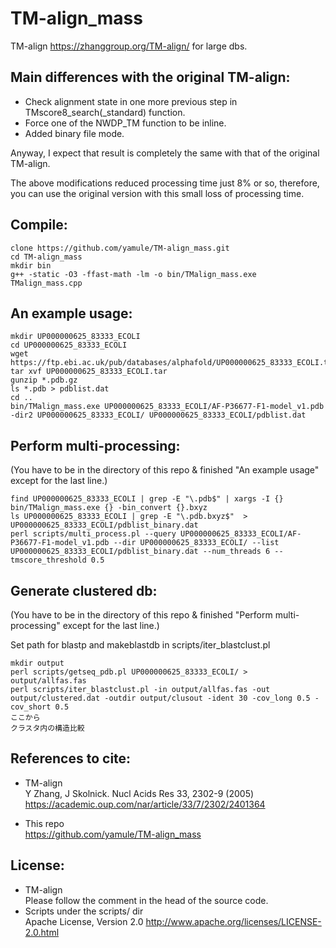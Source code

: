 # TM-align_mass
TM-align https://zhanggroup.org/TM-align/ for large dbs.

## Main differences with the original TM-align:
 - Check alignment state in one more previous step in TMscore8_search(_standard) function.
 - Force one of the NWDP_TM function to be inline.
 - Added binary file mode.

Anyway, I expect that result is completely the same with that of the original TM-align.

The above modifications reduced processing time just 8% or so, therefore, you can use the original version with this small loss of processing time.

## Compile:
```
clone https://github.com/yamule/TM-align_mass.git
cd TM-align_mass
mkdir bin
g++ -static -O3 -ffast-math -lm -o bin/TMalign_mass.exe TMalign_mass.cpp
```

## An example usage:
```
mkdir UP000000625_83333_ECOLI
cd UP000000625_83333_ECOLI
wget https://ftp.ebi.ac.uk/pub/databases/alphafold/UP000000625_83333_ECOLI.tar
tar xvf UP000000625_83333_ECOLI.tar
gunzip *.pdb.gz
ls *.pdb > pdblist.dat
cd ..
bin/TMalign_mass.exe UP000000625_83333_ECOLI/AF-P36677-F1-model_v1.pdb -dir2 UP000000625_83333_ECOLI/ UP000000625_83333_ECOLI/pdblist.dat
```


## Perform multi-processing:
(You have to be in the directory of this repo & finished "An example usage" except for the last line.)
```
find UP000000625_83333_ECOLI | grep -E "\.pdb$" | xargs -I {} bin/TMalign_mass.exe {} -bin_convert {}.bxyz 
ls UP000000625_83333_ECOLI | grep -E "\.pdb.bxyz$"  > UP000000625_83333_ECOLI/pdblist_binary.dat
perl scripts/multi_process.pl --query UP000000625_83333_ECOLI/AF-P36677-F1-model_v1.pdb --dir UP000000625_83333_ECOLI/ --list UP000000625_83333_ECOLI/pdblist_binary.dat --num_threads 6 --tmscore_threshold 0.5 
```

## Generate clustered db:
(You have to be in the directory of this repo & finished "Perform multi-processing" except for the last line.)

Set path for blastp and makeblastdb in scripts/iter_blastclust.pl
```
mkdir output
perl scripts/getseq_pdb.pl UP000000625_83333_ECOLI/ > output/allfas.fas
perl scripts/iter_blastclust.pl -in output/allfas.fas -out output/clustered.dat -outdir output/clusout -ident 30 -cov_long 0.5 -cov_short 0.5
ここから
クラスタ内の構造比較
```


## References to cite:
 - TM-align<br>
Y Zhang, J Skolnick. Nucl Acids Res 33, 2302-9 (2005)
https://academic.oup.com/nar/article/33/7/2302/2401364

 - This repo<br>
https://github.com/yamule/TM-align_mass

## License:
 - TM-align<br>
Please follow the comment in the head of the source code.
 - Scripts under the scripts/ dir<br>
Apache License, Version 2.0
http://www.apache.org/licenses/LICENSE-2.0.html
